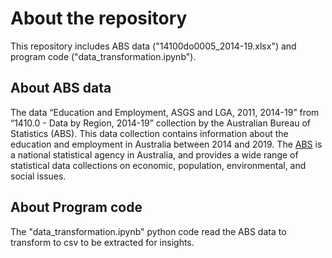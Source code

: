 # About the repository

This repository includes ABS data ("14100do0005_2014-19.xlsx") and program code ("data_transformation.ipynb").

## About ABS data
The data “Education and Employment, ASGS and LGA, 2011, 2014-19” from “1410.0 - Data by Region, 2014-19” collection by the Australian Bureau of Statistics (ABS). This data collection contains information about the education and employment in Australia between 2014 and 2019. The [ABS](https://www.abs.gov.au/) is a national statistical agency in Australia, and provides a wide range of statistical data collections on economic, population, environmental, and social issues.

## About Program code
The "data_transformation.ipynb" python code read the ABS data to transform to csv to be extracted for insights. 
